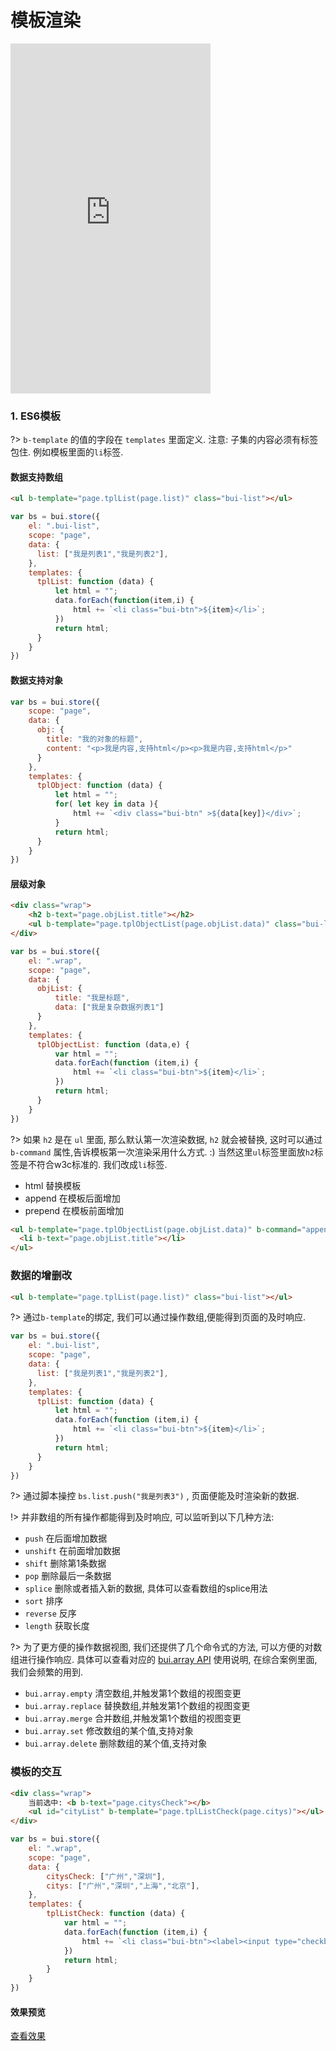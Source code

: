 
# 模板渲染


<iframe width="320" height="560" src="http://www.easybui.com/demo/#pages/store/template" allowfullscreen="allowfullscreen" frameborder="0"></iframe>

### 1. ES6模板

?> `b-template` 的值的字段在 `templates` 里面定义. 注意: 子集的内容必须有标签包住. 例如模板里面的`li`标签.

#### 数据支持数组

```html
<ul b-template="page.tplList(page.list)" class="bui-list"></ul>

```

```js
var bs = bui.store({
    el: ".bui-list",
    scope: "page",
    data: {
      list: ["我是列表1","我是列表2"],
    },
    templates: {
      tplList: function (data) {
          let html = "";
          data.forEach(function(item,i) {
              html += `<li class="bui-btn">${item}</li>`;
          })
          return html;
      }
    }
})

```


#### 数据支持对象

```js
var bs = bui.store({
    scope: "page",
    data: {
      obj: {
        title: "我的对象的标题",
        content: "<p>我是内容,支持html</p><p>我是内容,支持html</p>"
      }
    },
    templates: {
      tplObject: function (data) {
          let html = "";
          for( let key in data ){
              html += `<div class="bui-btn" >${data[key]}</div>`;
          }
          return html;
      }
    }
})

```


#### 层级对象


```html
<div class="wrap">
    <h2 b-text="page.objList.title"></h2>
    <ul b-template="page.tplObjectList(page.objList.data)" class="bui-list"></ul>
</div>
```

```js
var bs = bui.store({
    el: ".wrap",
    scope: "page",
    data: {
      objList: {
          title: "我是标题",
          data: ["我是复杂数据列表1"]
      }
    },
    templates: {
      tplObjectList: function (data,e) {
          var html = "";
          data.forEach(function (item,i) {
              html += `<li class="bui-btn">${item}</li>`;
          })
          return html;
      }
    }
})

```

?> 如果 `h2` 是在 `ul` 里面, 那么默认第一次渲染数据, `h2` 就会被替换, 这时可以通过 `b-command` 属性,告诉模板第一次渲染采用什么方式. :) 当然这里`ul`标签里面放`h2`标签是不符合w3c标准的. 我们改成`li`标签.

- html    替换模板
- append  在模板后面增加
- prepend 在模板前面增加

```html
<ul b-template="page.tplObjectList(page.objList.data)" b-command="append" class="bui-list">
  <li b-text="page.objList.title"></li>
</ul>
```


### 数据的增删改

```html
<ul b-template="page.tplList(page.list)" class="bui-list"></ul>

```

?> 通过`b-template`的绑定, 我们可以通过操作数组,便能得到页面的及时响应.

```js
var bs = bui.store({
    el: ".bui-list",
    scope: "page",
    data: {
      list: ["我是列表1","我是列表2"],
    },
    templates: {
      tplList: function (data) {
          let html = "";
          data.forEach(function (item,i) {
              html += `<li class="bui-btn">${item}</li>`;
          })
          return html;
      }
    }
})

```


?> 通过脚本操控 `bs.list.push("我是列表3")` , 页面便能及时渲染新的数据.

!> 并非数组的所有操作都能得到及时响应, 可以监听到以下几种方法:

- `push`      在后面增加数据
- `unshift`   在前面增加数据
- `shift`     删除第1条数据
- `pop`       删除最后一条数据
- `splice`    删除或者插入新的数据, 具体可以查看数组的splice用法
- `sort`      排序
- `reverse`   反序
- `length`    获取长度

?> 为了更方便的操作数据视图, 我们还提供了几个命令式的方法, 可以方便的对数组进行操作响应. 具体可以查看对应的 [bui.array API](http://www.easybui.com/demo/api/classes/bui.array.html) 使用说明, 在综合案例里面, 我们会频繁的用到.

- `bui.array.empty`  清空数组,并触发第1个数组的视图变更
- `bui.array.replace` 替换数组,并触发第1个数组的视图变更
- `bui.array.merge`  合并数组,并触发第1个数组的视图变更
- `bui.array.set`  修改数组的某个值,支持对象
- `bui.array.delete`  删除数组的某个值,支持对象

### 模板的交互

```html
<div class="wrap">
    当前选中: <b b-text="page.citysCheck"></b>
    <ul id="cityList" b-template="page.tplListCheck(page.citys)"></ul>
</div>
```

```js
var bs = bui.store({
    el: ".wrap",
    scope: "page",
    data: {
        citysCheck: ["广州","深圳"],
        citys: ["广州","深圳","上海","北京"],
    },
    templates: {
        tplListCheck: function (data) {
            var html = "";
            data.forEach(function (item,i) {
                html += `<li class="bui-btn"><label><input type="checkbox" name="city" value="${item}" b-model="page.citysCheck">${item}</label></li>`;
            })
            return html;
        }
    }
})
```

#### 效果预览

<a href="http://www.easybui.com/demo/index.html#pages/store/template" target="_blank">查看效果</a>
